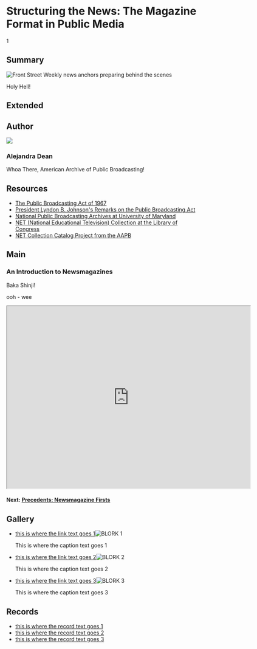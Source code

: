 # Structuring the News: The Magazine Format in Public Media

1

## Summary

![Front Street Weekly news anchors preparing behind the scenes](https://s3.amazonaws.com/americanarchive.org/exhibits/AAPB_Exhibit_Newsmagazines_image1.jpg "Front Street Weekly news anchors preparing behind the scenes")

Holy Hell!

## Extended

## Author

<img class="img-circle pull-left" src="https://s3.amazonaws.com/americanarchive.org/staff/adeanheadshot.jpg"/>

### Alejandra Dean
Whoa There, American Archive of Public Broadcasting!


## Resources

- [The Public Broadcasting Act of 1967](http://www.cpb.org/aboutpb/act)
- [President Lyndon B. Johnson's Remarks on the Public Broadcasting Act](http://www.cpb.org/aboutpb/act/remarks)
- [National Public Broadcasting Archives at University of Maryland](http://www.lib.umd.edu/special/collections/massmedia/publicandeducationalbroadcasting)
- [NET (National Educational Television) Collection at the Library of Congress](http://www.loc.gov/rr/mopic/tvcoll.html#tele)
- [NET Collection Catalog Project from the AAPB](http://americanarchive.org/about-the-american-archive/projects/net-catalog)

## Main

### An Introduction to Newsmagazines

Baka Shinji!

ooh - wee

<iframe src="https://www.google.com/maps/d/embed?mid=1NJ7ZWitSg9maX_ootO-zmTf2Pq8&hl=en" width="640" height="480"></iframe>

#### Next: [Precedents: Newsmagazine Firsts](/exhibits/newsmagazines/precedents)

## Gallery

- [this is where the link text goes 1](http://www.cpb.org/aboutpb/act)![BLORK 1](https://s3.amazonaws.com/americanarchive.org/exhibits/AAPB_Exhibit_Newsmagazines_image1.jpg "This is where the image goes!  1")<p>This is where the caption text goes 1</p>
- [this is where the link text goes 2](http://www.cpb.org/aboutpb/act)![BLORK 2](https://s3.amazonaws.com/americanarchive.org/exhibits/AAPB_Exhibit_Newsmagazines_image1.jpg "This is where the image goes!  2")<p>This is where the caption text goes 2</p>
- [this is where the link text goes 3](http://www.cpb.org/aboutpb/act)![BLORK 3](https://s3.amazonaws.com/americanarchive.org/exhibits/AAPB_Exhibit_Newsmagazines_image1.jpg "This is where the image goes!  3")<p>This is where the caption text goes 3</p>

## Records

- [this is where the record text goes 1](cpb-aacip_60-70msbm1d)
- [this is where the record text goes 2](cpb-aacip_15-9fj29c7n)
- [this is where the record text goes 3](cpb-aacip_500-9z90dj38)

